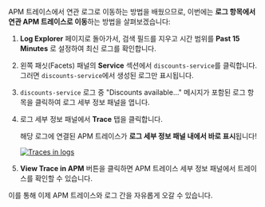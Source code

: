 APM 트레이스에서 연관 로그로 이동하는 방법을 배웠으므로, 이번에는 **로그 항목에서 연관 APM 트레이스로 이동**하는 방법을 살펴보겠습니다:

1. **Log Explorer** 페이지로 돌아가서, 검색 필드를 지우고 시간 범위를 **Past 15 Minutes** 로 설정하여 최신 로그를 확인합니다.
    
2. 왼쪽 패싯(Facets) 패널의 **Service** 섹션에서 `discounts-service`를 클릭합니다. 그러면 `discounts-service`에서 생성된 로그만 표시됩니다.
    
3. `discounts-service` 로그 중 "Discounts available..." 메시지가 포함된 로그 항목을 클릭하여 로그 세부 정보 패널을 엽니다.
    
4. 로그 세부 정보 패널에서 **Trace** 탭을 클릭합니다.
    
    해당 로그에 연결된 APM 트레이스가 **로그 세부 정보 패널 내에서 바로 표시**됩니다!
    
    [![Traces in logs](https://play.instruqt.com/assets/tracks/kccv27qqpk4s/e0bd4535d1059ebc4a4b977ae1a5e19b/assets/01-apm/discounts_apm_traces_in_logs.png)](https://play.instruqt.com/assets/tracks/kccv27qqpk4s/e0bd4535d1059ebc4a4b977ae1a5e19b/assets/01-apm/discounts_apm_traces_in_logs.png)
    
5. **View Trace in APM** 버튼을 클릭하면 APM 트레이스 세부 정보 패널에서 트레이스를 확인할 수 있습니다.
    

이를 통해 이제 APM 트레이스와 로그 간을 자유롭게 오갈 수 있습니다.